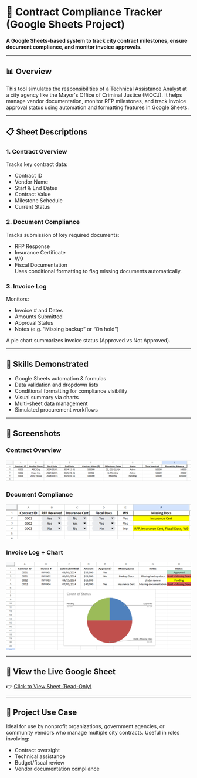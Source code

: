 # 📄 Contract Compliance Tracker (Google Sheets Project)

**A Google Sheets-based system to track city contract milestones, ensure document compliance, and monitor invoice approvals.**

---

## 📊 Overview

This tool simulates the responsibilities of a Technical Assistance Analyst at a city agency like the Mayor's Office of Criminal Justice (MOCJ). It helps manage vendor documentation, monitor RFP milestones, and track invoice approval status using automation and formatting features in Google Sheets.

---

## 📋 Sheet Descriptions

### 1. **Contract Overview**
Tracks key contract data:
- Contract ID
- Vendor Name
- Start & End Dates
- Contract Value
- Milestone Schedule
- Current Status

### 2. **Document Compliance**
Tracks submission of key required documents:
- RFP Response
- Insurance Certificate
- W9
- Fiscal Documentation  
Uses conditional formatting to flag missing documents automatically.

### 3. **Invoice Log**
Monitors:
- Invoice # and Dates
- Amounts Submitted
- Approval Status
- Notes (e.g. “Missing backup” or “On hold”)

A pie chart summarizes invoice status (Approved vs Not Approved).

---

## 🧠 Skills Demonstrated

- Google Sheets automation & formulas
- Data validation and dropdown lists
- Conditional formatting for compliance visibility
- Visual summary via charts
- Multi-sheet data management
- Simulated procurement workflows

---

## 📸 Screenshots

### Contract Overview  
![Contract Overview](contract-overview.png)

### Document Compliance  
![Document Compliance](document-compliance.png)

### Invoice Log + Chart  
![Invoice Log](invoice-log.png)  

---

## 🔗 View the Live Google Sheet

👉 [Click to View Sheet (Read-Only)](https://docs.google.com/spreadsheets/d/1BYY-luyahvyS-SVtFyoyHsgQs42g59g9LSPp3OuYMLU/edit?usp=sharing)

---

## 🧩 Project Use Case

Ideal for use by nonprofit organizations, government agencies, or community vendors who manage multiple city contracts. Useful in roles involving:
- Contract oversight
- Technical assistance
- Budget/fiscal review
- Vendor documentation compliance
